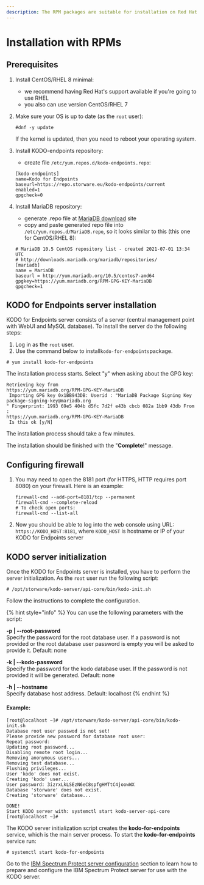 ```yaml
---
description: The RPM packages are suitable for installation on Red Hat and CentOS.
---
```


# Installation with RPMs

## Prerequisites

1. Install CentOS/RHEL 8 minimal:
   * we recommend having Red Hat's support available if you're going to use RHEL
   * you also can use version CentOS/RHEL 7
2. Make sure your OS is up to date \(as the `root` user\):

   ```text
   #dnf -y update
   ```

   If the kernel is updated, then you need to reboot your operating system.

3. Install KODO-endpoints  repository:

   * create file `/etc/yum.repos.d/kodo-endpoints.repo`:

   ```text
   [kodo-endpoints]
   name=Kodo for Endpoints
   baseurl=https://repo.storware.eu/kodo-endpoints/current
   enabled=1
   gpgcheck=0
   ```

4. Install MariaDB repository:

   * generate .repo file at [MariaDB download](https://downloads.mariadb.org/mariadb/repositories) site
   * copy and paste generated repo file into `/etc/yum.repos.d/MariaDB.repo`, so it looks similar to this \(this one for CentOS/RHEL 8\):

   ```text
   # MariaDB 10.5 CentOS repository list - created 2021-07-01 13:34 UTC
   # http://downloads.mariadb.org/mariadb/repositories/
   [mariadb]
   name = MariaDB
   baseurl = http://yum.mariadb.org/10.5/centos7-amd64
   gpgkey=https://yum.mariadb.org/RPM-GPG-KEY-MariaDB
   gpgcheck=1
   ```

## KODO for Endpoints server installation

KODO for Endpoints server consists of a server \(central management point with WebUI and MySQL database\). To install the server do the following steps:

1. Log in as the `root` user.
2. Use the command below to install`kodo-for-endpoints`package.

```text
# yum install kodo-for-endpoints        
```

The installation process starts. Select "y" when asking about the GPG key:

```text
Retrieving key from 
https://yum.mariadb.org/RPM-GPG-KEY-MariaDB
 Importing GPG key 0x1BB943DB: Userid : "MariaDB Package Signing Key 
package-signing-key@mariadb.org
" Fingerprint: 1993 69e5 404b d5fc 7d2f e43b cbcb 082a 1bb9 43db From : 
https://yum.mariadb.org/RPM-GPG-KEY-MariaDB
 Is this ok [y/N]
```

The installation process should take a few minutes. 

The installation should be finished with the "**Complete**!" message.

## Configuring firewall

1. You may need to open the 8181 port \(for HTTPS, HTTP requires port 8080\) on your firewall. Here is an example:

   ```text
   firewall-cmd --add-port=8181/tcp --permanent
   firewall-cmd --complete-reload
   # To check open ports:
   firewall-cmd --list-all
   ```

2. Now you should be able to log into the web console using URL: `https://KODO_HOST:8181`, where `KODO_HOST` is hostname or IP of your KODO for Endpoints server

## KODO server initialization 

Once the KODO for Endpoints server is installed, you have to perform the server initialization. As the `root` user run the following script:

```text
# /opt/storware/kodo-server/api-core/bin/kodo-init.sh
```

Follow the instructions to complete the configuration.

{% hint style="info" %}
You can use the following parameters with the script:

**-p \| --root-password**  
Specify the password for the root database user. If a password is not provided or the root database user password is empty you will be asked to provide it. Default: none

**-k \| --kodo-password**  
Specify the password for the kodo database user. If the password is not provided it will be generated. Default: none

**-h \| --hostname**  
Specify database host address. Default: localhost
{% endhint %}

#### Example:

```text
[root@localhost ~]# /opt/storware/kodo-server/api-core/bin/kodo-init.sh 
Database root user passwod is not set!
Please provide new password for database root user: 
Repeat password: 
Updating root password...
Disabling remote root login...
Removing anonymous users...
Removing test database...
Flushing privileges...
User 'kodo' does not exist.
Creating 'kodo' user...
User password: 3izrxLkLSEzN6eC8spfgHMTtC4joowWX
Database 'storware' does not exist.
Creating 'storware' database...

DONE!
Start KODO server with: systemctl start kodo-server-api-core
[root@localhost ~]#
```

The KODO server initialization script creates the **kodo-for-endpoints** service, which is the main server process. To start the **kodo-for-endpoints** service run:

```text
# systemctl start kodo-for-endpoints
```

Go to the [IBM Spectrum Protect server configuration](spectrum-protect-tsm-configuration.md) section to learn how to prepare and configure the IBM Spectrum Protect server for use with the KODO server.

